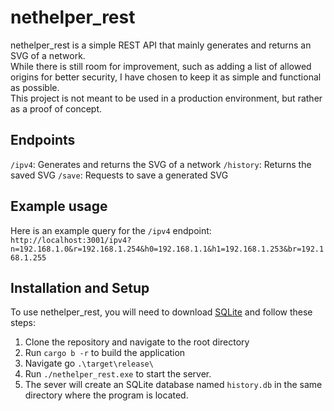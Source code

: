 # nethelper_rest

nethelper_rest is a simple REST API that mainly generates and returns an SVG of a network.  
While there is still room for improvement, such as adding a list of allowed origins for better security, I have chosen to keep it as simple and functional as possible.  
This project is not meant to be used in a production environment, but rather as a proof of concept.  
## Endpoints
`/ipv4`: Generates and returns the SVG of a network
`/history`: Returns the saved SVG
`/save`: Requests to save a generated SVG  
## Example usage
Here is an example query for the `/ipv4` endpoint:
`http://localhost:3001/ipv4?n=192.168.1.0&r=192.168.1.254&h0=192.168.1.1&h1=192.168.1.253&br=192.168.1.255`
## Installation and Setup
To use nethelper_rest, you will need to download [SQLite](https://www.sqlite.org/download.html) and follow these steps:
1. Clone the repository and navigate to the root directory
2. Run `cargo b -r` to build the application
3. Navigate go `.\target\release\`
4. Run `./nethelper_rest.exe` to start the server.
5. The sever will create an SQLite database named `history.db` in the same directory where the program is located.

